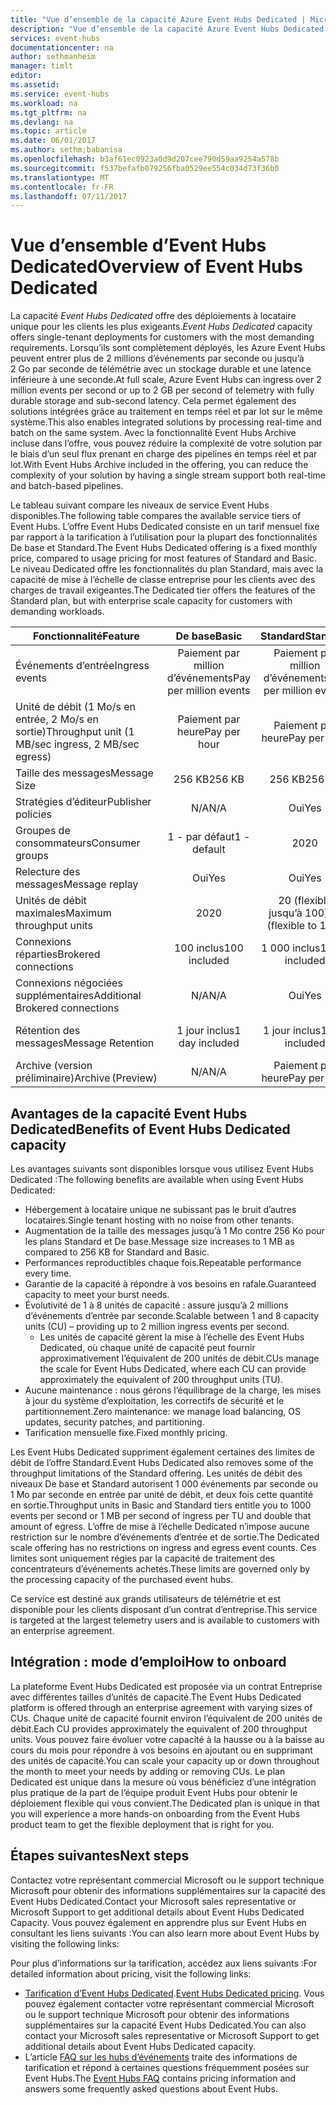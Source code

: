 ```yaml
---
title: "Vue d’ensemble de la capacité Azure Event Hubs Dedicated | Microsoft Docs"
description: "Vue d’ensemble de la capacité Azure Event Hubs Dedicated."
services: event-hubs
documentationcenter: na
author: sethmanheim
manager: timlt
editor: 
ms.assetid: 
ms.service: event-hubs
ms.workload: na
ms.tgt_pltfrm: na
ms.devlang: na
ms.topic: article
ms.date: 06/01/2017
ms.author: sethm;babanisa
ms.openlocfilehash: b3af61ec0923a0d9d207cee790d59aa9254a578b
ms.sourcegitcommit: f537befafb079256fba0529ee554c034d73f36b0
ms.translationtype: MT
ms.contentlocale: fr-FR
ms.lasthandoff: 07/11/2017
---
```

# <a name="overview-of-event-hubs-dedicated"></a><span data-ttu-id="25b81-103">Vue d’ensemble d’Event Hubs Dedicated</span><span class="sxs-lookup"><span data-stu-id="25b81-103">Overview of Event Hubs Dedicated</span></span>

<span data-ttu-id="25b81-104">La capacité *Event Hubs Dedicated* offre des déploiements à locataire unique pour les clients les plus exigeants.</span><span class="sxs-lookup"><span data-stu-id="25b81-104">*Event Hubs Dedicated* capacity offers single-tenant deployments for customers with the most demanding requirements.</span></span> <span data-ttu-id="25b81-105">Lorsqu’ils sont complètement déployés, les Azure Event Hubs peuvent entrer plus de 2 millions d’événements par seconde ou jusqu’à 2 Go par seconde de télémétrie avec un stockage durable et une latence inférieure à une seconde.</span><span class="sxs-lookup"><span data-stu-id="25b81-105">At full scale, Azure Event Hubs can ingress over 2 million events per second or up to 2 GB per second of telemetry with fully durable storage and sub-second latency.</span></span> <span data-ttu-id="25b81-106">Cela permet également des solutions intégrées grâce au traitement en temps réel et par lot sur le même système.</span><span class="sxs-lookup"><span data-stu-id="25b81-106">This also enables integrated solutions by processing real-time and batch on the same system.</span></span> <span data-ttu-id="25b81-107">Avec la fonctionnalité Event Hubs Archive incluse dans l’offre, vous pouvez réduire la complexité de votre solution par le biais d’un seul flux prenant en charge des pipelines en temps réel et par lot.</span><span class="sxs-lookup"><span data-stu-id="25b81-107">With Event Hubs Archive included in the offering, you can reduce the complexity of your solution by having a single stream support both real-time and batch-based pipelines.</span></span>

<span data-ttu-id="25b81-108">Le tableau suivant compare les niveaux de service Event Hubs disponibles.</span><span class="sxs-lookup"><span data-stu-id="25b81-108">The following table compares the available service tiers of Event Hubs.</span></span> <span data-ttu-id="25b81-109">L’offre Event Hubs Dedicated consiste en un tarif mensuel fixe par rapport à la tarification à l’utilisation pour la plupart des fonctionnalités De base et Standard.</span><span class="sxs-lookup"><span data-stu-id="25b81-109">The Event Hubs Dedicated offering is a fixed monthly price, compared to usage pricing for most features of Standard and Basic.</span></span> <span data-ttu-id="25b81-110">Le niveau Dedicated offre les fonctionnalités du plan Standard, mais avec la capacité de mise à l’échelle de classe entreprise pour les clients avec des charges de travail exigeantes.</span><span class="sxs-lookup"><span data-stu-id="25b81-110">The Dedicated tier offers the features of the Standard plan, but with enterprise scale capacity for customers with demanding workloads.</span></span> 

| <span data-ttu-id="25b81-111">Fonctionnalité</span><span class="sxs-lookup"><span data-stu-id="25b81-111">Feature</span></span> | <span data-ttu-id="25b81-112">De base</span><span class="sxs-lookup"><span data-stu-id="25b81-112">Basic</span></span> | <span data-ttu-id="25b81-113">Standard</span><span class="sxs-lookup"><span data-stu-id="25b81-113">Standard</span></span> | <span data-ttu-id="25b81-114">Dédié</span><span class="sxs-lookup"><span data-stu-id="25b81-114">Dedicated</span></span> |
| --- |:---:|:---:|:---:|
| <span data-ttu-id="25b81-115">Événements d’entrée</span><span class="sxs-lookup"><span data-stu-id="25b81-115">Ingress events</span></span> | <span data-ttu-id="25b81-116">Paiement par million d’événements</span><span class="sxs-lookup"><span data-stu-id="25b81-116">Pay per million events</span></span> | <span data-ttu-id="25b81-117">Paiement par million d’événements</span><span class="sxs-lookup"><span data-stu-id="25b81-117">Pay per million events</span></span> | <span data-ttu-id="25b81-118">Inclus</span><span class="sxs-lookup"><span data-stu-id="25b81-118">Included</span></span> |
| <span data-ttu-id="25b81-119">Unité de débit (1 Mo/s en entrée, 2 Mo/s en sortie)</span><span class="sxs-lookup"><span data-stu-id="25b81-119">Throughput unit (1 MB/sec ingress, 2 MB/sec egress)</span></span> | <span data-ttu-id="25b81-120">Paiement par heure</span><span class="sxs-lookup"><span data-stu-id="25b81-120">Pay per hour</span></span> | <span data-ttu-id="25b81-121">Paiement par heure</span><span class="sxs-lookup"><span data-stu-id="25b81-121">Pay per hour</span></span> | <span data-ttu-id="25b81-122">Inclus</span><span class="sxs-lookup"><span data-stu-id="25b81-122">Included</span></span> |
| <span data-ttu-id="25b81-123">Taille des messages</span><span class="sxs-lookup"><span data-stu-id="25b81-123">Message Size</span></span> | <span data-ttu-id="25b81-124">256 KB</span><span class="sxs-lookup"><span data-stu-id="25b81-124">256 KB</span></span> | <span data-ttu-id="25b81-125">256 KB</span><span class="sxs-lookup"><span data-stu-id="25b81-125">256 KB</span></span> | <span data-ttu-id="25b81-126">1 Mo</span><span class="sxs-lookup"><span data-stu-id="25b81-126">1 MB</span></span> |
| <span data-ttu-id="25b81-127">Stratégies d’éditeur</span><span class="sxs-lookup"><span data-stu-id="25b81-127">Publisher policies</span></span> | <span data-ttu-id="25b81-128">N/A</span><span class="sxs-lookup"><span data-stu-id="25b81-128">N/A</span></span> | <span data-ttu-id="25b81-129">Oui</span><span class="sxs-lookup"><span data-stu-id="25b81-129">Yes</span></span> | <span data-ttu-id="25b81-130">Oui</span><span class="sxs-lookup"><span data-stu-id="25b81-130">Yes</span></span> |     
| <span data-ttu-id="25b81-131">Groupes de consommateurs</span><span class="sxs-lookup"><span data-stu-id="25b81-131">Consumer groups</span></span> | <span data-ttu-id="25b81-132">1 - par défaut</span><span class="sxs-lookup"><span data-stu-id="25b81-132">1 - default</span></span> | <span data-ttu-id="25b81-133">20</span><span class="sxs-lookup"><span data-stu-id="25b81-133">20</span></span> | <span data-ttu-id="25b81-134">20</span><span class="sxs-lookup"><span data-stu-id="25b81-134">20</span></span> |
| <span data-ttu-id="25b81-135">Relecture des messages</span><span class="sxs-lookup"><span data-stu-id="25b81-135">Message replay</span></span> | <span data-ttu-id="25b81-136">Oui</span><span class="sxs-lookup"><span data-stu-id="25b81-136">Yes</span></span> | <span data-ttu-id="25b81-137">Oui</span><span class="sxs-lookup"><span data-stu-id="25b81-137">Yes</span></span> | <span data-ttu-id="25b81-138">Oui</span><span class="sxs-lookup"><span data-stu-id="25b81-138">Yes</span></span> |
| <span data-ttu-id="25b81-139">Unités de débit maximales</span><span class="sxs-lookup"><span data-stu-id="25b81-139">Maximum throughput units</span></span> | <span data-ttu-id="25b81-140">20</span><span class="sxs-lookup"><span data-stu-id="25b81-140">20</span></span> | <span data-ttu-id="25b81-141">20 (flexible jusqu’à 100)</span><span class="sxs-lookup"><span data-stu-id="25b81-141">20 (flexible to 100)</span></span>  | <span data-ttu-id="25b81-142">1 unité de capacité≈200</span><span class="sxs-lookup"><span data-stu-id="25b81-142">1 CU≈200</span></span> |
| <span data-ttu-id="25b81-143">Connexions réparties</span><span class="sxs-lookup"><span data-stu-id="25b81-143">Brokered connections</span></span> | <span data-ttu-id="25b81-144">100 inclus</span><span class="sxs-lookup"><span data-stu-id="25b81-144">100 included</span></span> | <span data-ttu-id="25b81-145">1 000 inclus</span><span class="sxs-lookup"><span data-stu-id="25b81-145">1,000 included</span></span> | <span data-ttu-id="25b81-146">100 K inclus</span><span class="sxs-lookup"><span data-stu-id="25b81-146">100 K included</span></span> |
| <span data-ttu-id="25b81-147">Connexions négociées supplémentaires</span><span class="sxs-lookup"><span data-stu-id="25b81-147">Additional Brokered connections</span></span> | <span data-ttu-id="25b81-148">N/A</span><span class="sxs-lookup"><span data-stu-id="25b81-148">N/A</span></span> | <span data-ttu-id="25b81-149">Oui</span><span class="sxs-lookup"><span data-stu-id="25b81-149">Yes</span></span> | <span data-ttu-id="25b81-150">Oui</span><span class="sxs-lookup"><span data-stu-id="25b81-150">Yes</span></span> |
| <span data-ttu-id="25b81-151">Rétention des messages</span><span class="sxs-lookup"><span data-stu-id="25b81-151">Message Retention</span></span> | <span data-ttu-id="25b81-152">1 jour inclus</span><span class="sxs-lookup"><span data-stu-id="25b81-152">1 day included</span></span> | <span data-ttu-id="25b81-153">1 jour inclus</span><span class="sxs-lookup"><span data-stu-id="25b81-153">1 day included</span></span> | <span data-ttu-id="25b81-154">Jusqu’à 7 jours inclus</span><span class="sxs-lookup"><span data-stu-id="25b81-154">Up to 7 days included</span></span> |
| <span data-ttu-id="25b81-155">Archive (version préliminaire)</span><span class="sxs-lookup"><span data-stu-id="25b81-155">Archive (Preview)</span></span> | <span data-ttu-id="25b81-156">N/A</span><span class="sxs-lookup"><span data-stu-id="25b81-156">N/A</span></span>   | <span data-ttu-id="25b81-157">Paiement par heure</span><span class="sxs-lookup"><span data-stu-id="25b81-157">Pay per hour</span></span> | <span data-ttu-id="25b81-158">Inclus</span><span class="sxs-lookup"><span data-stu-id="25b81-158">Included</span></span> |

## <a name="benefits-of-event-hubs-dedicated-capacity"></a><span data-ttu-id="25b81-159">Avantages de la capacité Event Hubs Dedicated</span><span class="sxs-lookup"><span data-stu-id="25b81-159">Benefits of Event Hubs Dedicated capacity</span></span>

<span data-ttu-id="25b81-160">Les avantages suivants sont disponibles lorsque vous utilisez Event Hubs Dedicated :</span><span class="sxs-lookup"><span data-stu-id="25b81-160">The following benefits are available when using Event Hubs Dedicated:</span></span>

* <span data-ttu-id="25b81-161">Hébergement à locataire unique ne subissant pas le bruit d’autres locataires.</span><span class="sxs-lookup"><span data-stu-id="25b81-161">Single tenant hosting with no noise from other tenants.</span></span>
* <span data-ttu-id="25b81-162">Augmentation de la taille des messages jusqu’à 1 Mo contre 256 Ko pour les plans Standard et De base.</span><span class="sxs-lookup"><span data-stu-id="25b81-162">Message size increases to 1 MB as compared to 256 KB for Standard and Basic.</span></span>
* <span data-ttu-id="25b81-163">Performances reproductibles chaque fois.</span><span class="sxs-lookup"><span data-stu-id="25b81-163">Repeatable performance every time.</span></span>
* <span data-ttu-id="25b81-164">Garantie de la capacité à répondre à vos besoins en rafale.</span><span class="sxs-lookup"><span data-stu-id="25b81-164">Guaranteed capacity to meet your burst needs.</span></span>
* <span data-ttu-id="25b81-165">Évolutivité de 1 à 8 unités de capacité : assure jusqu’à 2 millions d’événements d’entrée par seconde.</span><span class="sxs-lookup"><span data-stu-id="25b81-165">Scalable between 1 and 8 capacity units (CU) – providing up to 2 million ingress events per second.</span></span>
  * <span data-ttu-id="25b81-166">Les unités de capacité gèrent la mise à l’échelle des Event Hubs Dedicated, où chaque unité de capacité peut fournir approximativement l’équivalent de 200 unités de débit.</span><span class="sxs-lookup"><span data-stu-id="25b81-166">CUs manage the scale for Event Hubs Dedicated, where each CU can provide approximately the equivalent of 200 throughput units (TU).</span></span>
* <span data-ttu-id="25b81-167">Aucune maintenance : nous gérons l’équilibrage de la charge, les mises à jour du système d’exploitation, les correctifs de sécurité et le partitionnement.</span><span class="sxs-lookup"><span data-stu-id="25b81-167">Zero maintenance: we manage load balancing, OS updates, security patches, and partitioning.</span></span>
* <span data-ttu-id="25b81-168">Tarification mensuelle fixe.</span><span class="sxs-lookup"><span data-stu-id="25b81-168">Fixed monthly pricing.</span></span>

<span data-ttu-id="25b81-169">Les Event Hubs Dedicated suppriment également certaines des limites de débit de l’offre Standard.</span><span class="sxs-lookup"><span data-stu-id="25b81-169">Event Hubs Dedicated also removes some of the throughput limitations of the Standard offering.</span></span> <span data-ttu-id="25b81-170">Les unités de débit des niveaux De base et Standard autorisent 1 000 événements par seconde ou 1 Mo par seconde en entrée par unité de débit, et deux fois cette quantité en sortie.</span><span class="sxs-lookup"><span data-stu-id="25b81-170">Throughput units in Basic and Standard tiers entitle you to 1000 events per second or 1 MB per second of ingress per TU and double that amount of egress.</span></span> <span data-ttu-id="25b81-171">L’offre de mise à l’échelle Dedicated n’impose aucune restriction sur le nombre d’événements d’entrée et de sortie.</span><span class="sxs-lookup"><span data-stu-id="25b81-171">The Dedicated scale offering has no restrictions on ingress and egress event counts.</span></span> <span data-ttu-id="25b81-172">Ces limites sont uniquement régies par la capacité de traitement des concentrateurs d’événements achetés.</span><span class="sxs-lookup"><span data-stu-id="25b81-172">These limits are governed only by the processing capacity of the purchased event hubs.</span></span>

<span data-ttu-id="25b81-173">Ce service est destiné aux grands utilisateurs de télémétrie et est disponible pour les clients disposant d’un contrat d’entreprise.</span><span class="sxs-lookup"><span data-stu-id="25b81-173">This service is targeted at the largest telemetry users and is available to customers with an enterprise agreement.</span></span>

## <a name="how-to-onboard"></a><span data-ttu-id="25b81-174">Intégration : mode d’emploi</span><span class="sxs-lookup"><span data-stu-id="25b81-174">How to onboard</span></span>

<span data-ttu-id="25b81-175">La plateforme Event Hubs Dedicated est proposée via un contrat Entreprise avec différentes tailles d’unités de capacité.</span><span class="sxs-lookup"><span data-stu-id="25b81-175">The Event Hubs Dedicated platform is offered through an enterprise agreement with varying sizes of CUs.</span></span> <span data-ttu-id="25b81-176">Chaque unité de capacité fournit environ l’équivalent de 200 unités de débit.</span><span class="sxs-lookup"><span data-stu-id="25b81-176">Each CU provides approximately the equivalent of 200 throughput units.</span></span> <span data-ttu-id="25b81-177">Vous pouvez faire évoluer votre capacité à la hausse ou à la baisse au cours du mois pour répondre à vos besoins en ajoutant ou en supprimant des unités de capacité.</span><span class="sxs-lookup"><span data-stu-id="25b81-177">You can scale your capacity up or down throughout the month to meet your needs by adding or removing CUs.</span></span> <span data-ttu-id="25b81-178">Le plan Dedicated est unique dans la mesure où vous bénéficiez d’une intégration plus pratique de la part de l’équipe produit Event Hubs pour obtenir le déploiement flexible qui vous convient.</span><span class="sxs-lookup"><span data-stu-id="25b81-178">The Dedicated plan is unique in that you will experience a more hands-on onboarding from the Event Hubs product team to get the flexible deployment that is right for you.</span></span> 

## <a name="next-steps"></a><span data-ttu-id="25b81-179">Étapes suivantes</span><span class="sxs-lookup"><span data-stu-id="25b81-179">Next steps</span></span>
<span data-ttu-id="25b81-180">Contactez votre représentant commercial Microsoft ou le support technique Microsoft pour obtenir des informations supplémentaires sur la capacité des Event Hubs Dedicated.</span><span class="sxs-lookup"><span data-stu-id="25b81-180">Contact your Microsoft sales representative or Microsoft Support to get additional details about Event Hubs Dedicated Capacity.</span></span> <span data-ttu-id="25b81-181">Vous pouvez également en apprendre plus sur Event Hubs en consultant les liens suivants :</span><span class="sxs-lookup"><span data-stu-id="25b81-181">You can also learn more about Event Hubs by visiting the following links:</span></span>

<span data-ttu-id="25b81-182">Pour plus d’informations sur la tarification, accédez aux liens suivants :</span><span class="sxs-lookup"><span data-stu-id="25b81-182">For detailed information about pricing, visit the following links:</span></span>

- <span data-ttu-id="25b81-183">[Tarification d’Event Hubs Dedicated](https://azure.microsoft.com/pricing/details/event-hubs/).</span><span class="sxs-lookup"><span data-stu-id="25b81-183">[Event Hubs Dedicated pricing](https://azure.microsoft.com/pricing/details/event-hubs/).</span></span> <span data-ttu-id="25b81-184">Vous pouvez également contacter votre représentant commercial Microsoft ou le support technique Microsoft pour obtenir des informations supplémentaires sur la capacité Event Hubs Dedicated.</span><span class="sxs-lookup"><span data-stu-id="25b81-184">You can also contact your Microsoft sales representative or Microsoft Support to get additional details about Event Hubs Dedicated capacity.</span></span>
- <span data-ttu-id="25b81-185">L’article [FAQ sur les hubs d’événements](event-hubs-faq.md) traite des informations de tarification et répond à certaines questions fréquemment posées sur Event Hubs.</span><span class="sxs-lookup"><span data-stu-id="25b81-185">The [Event Hubs FAQ](event-hubs-faq.md) contains pricing information and answers some frequently asked questions about Event Hubs.</span></span> 
